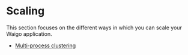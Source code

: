 # Scaling

This section focuses on the different ways in which you can scale your Waigo application.

* [Multi-process clustering](MultiProcessClustering.md)